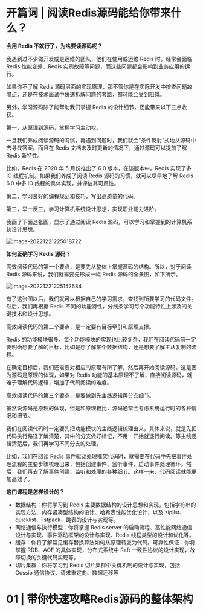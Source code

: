 # 开篇词 | 阅读Redis源码能给你带来什么？

**会用 Redis 不就行了，为啥要读源码呢？**

我遇到过不少做开发或是运维的团队，他们在使用或运维 Redis 时，经常会面临 Redis 性能变差、Redis 实例故障等问题，而这些问题都会影响到业务应用的运行。

如果你不了解 Redis 源码层面的实现原理，那不管你是在实际开发中排查问题故障点，还是在技术面试中快速拆解问题的套路，都可能会受到阻碍。

另外，学习源码除了能帮助我们掌握 Redis 的设计细节，还能带来以下三点收获。

第一，从原理到源码，掌握学习主动权。

一旦我们养成阅读源码的习惯，再遇到问题时，我们就会“条件反射”式地从源码中去寻找答案。而且在 Redis 文档未及时更新的情况下，通过源码可以提前了解 Redis 新特性。

比如，Redis 在 2020 年 5 月份推出了 6.0 版本，在该版本中，Redis 实现了多 IO 线程机制。如果我们养成了阅读 Redis 源码的习惯，就可以尽早地了解 Redis 6.0 中多 IO 线程的具体实现，并评估其可用性。

第二，学习良好的编程规范和技巧，写出高质量的代码。

第三，举一反三，学习计算机系统设计思想，实现职业能力进阶。

我画了下面这张图，显示了通过阅读 Redis 源码，可以学习和掌握到的计算机系统设计思想。

![image-20221221225018722](https://technotes.oss-cn-shenzhen.aliyuncs.com/2022/202212212250809.png)

**如何正确学习 Redis 源码？**

高效阅读代码的第一个要点，是要先从整体上掌握源码的结构。所以，对于阅读 Redis 源码来说，我们就需要先形成一幅 Redis 源码的全景图，如下所示。

![image-20221221225152684](https://technotes.oss-cn-shenzhen.aliyuncs.com/2022/202212212251723.png)

有了这张图以后，我们就可以根据自己的学习需求，查找到所要学习的代码文件。然后，我们再根据 Redis 不同的功能特性，分线条学习每个功能特性上涉及的关键技术和设计思想。

高效阅读代码的第二个要点，是一定要有目标牵引和原理支撑。

Redis 的功能模块很多，每个功能模块的实现也比较复杂，我们在阅读代码前一定要明确想要了解的目标，比如是想了解某个数据结构，还是想要了解主从复制的流程。

在确定目标后，我们还需要对相应的原理有所了解，然后再开始阅读源码。这是因为源码是原理的体现，如果对 Redis 功能的基本原理不了解，直接阅读源码，就难于理解代码逻辑，增加了代码阅读的难度。

高效阅读代码的第三个要点，是要做到先主线逻辑再分支细节。

虽然说源码是原理的体现，但是和原理相比，源码通常会考虑系统运行时的各种情况和细节。

我们在阅读代码时一定要先把功能模块的主线逻辑梳理出来，具体来说，就是先把代码执行路径了解清楚，其中的分支做好标记，不用一开始就逐行阅读。等主线逻辑清楚后，我们再学习不同分支的处理。

比如，我们在阅读 Redis 事件驱动处理框架代码时，就需要在代码中先把事件处理流程的主要步骤梳理出来，包括创建事件、监听事件、启动事件处理循环。然后，我们再去了解事件创建、监听和处理的各种细节。这样一来，代码阅读就能更加高效了。

**这门课程是怎样设计的？**

- 数据结构：你将学习到 Redis 主要数据结构的设计思想和实现，包括字符串的实现方法、内存紧凑型结构的设计、哈希表性能优化设计，以及 ziplist、quicklist、listpack、跳表的设计与实现等。
- 网络通信与执行模型：你将掌握 Redis server 的启动流程、高性能网络通信设计与实现、事件驱动框架的设计与实现、Redis 线程类型的设计和优化等。
- 缓存：你将了解常见缓存替换算法如何从原理转变为代码。可靠性保证：你将掌握 RDB、AOF 的具体实现，分布式系统中 Raft 一致性协议的设计实现，故障切换的关键代码实现等。
- 切片集群：你将学习到 Redis 切片集群中关键机制的设计与实现，包括 Gossip 通信协议、请求重定向、数据迁移等

# 01 | 带你快速攻略Redis源码的整体架构

















